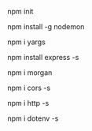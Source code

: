 <!-- Инициализируй npm в проекте -->

npm init

<!-- nodemon -->

npm install -g nodemon

<!-- yargs -->

npm i yargs

<!-- express -->

npm install express -s

<!-- morgan -->

npm i morgan

<!-- cors -->

npm i cors -s

<!-- http -->

npm i http -s

<!-- dotenv -->

npm i dotenv -s
